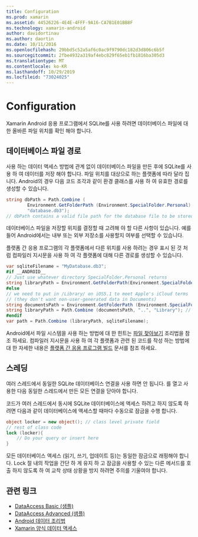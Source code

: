 ```yaml
---
title: Configuration
ms.prod: xamarin
ms.assetid: 44526226-4E4E-4FFF-9A16-CA7B1E01BB8F
ms.technology: xamarin-android
author: davidortinau
ms.author: daortin
ms.date: 10/11/2016
ms.openlocfilehash: 29bbd5c52a5af6c0ac9f9790dc182d3d806c6b5f
ms.sourcegitcommit: 2fbe4932a319af4ebc829f65eb1fb1816ba305d3
ms.translationtype: MT
ms.contentlocale: ko-KR
ms.lasthandoff: 10/29/2019
ms.locfileid: "73024025"
---
```

# <a name="configuration"></a>Configuration

Xamarin Android 응용 프로그램에서 SQLite를 사용 하려면 데이터베이스 파일에 대 한 올바른 파일 위치를 확인 해야 합니다.

## <a name="database-file-path"></a>데이터베이스 파일 경로

사용 하는 데이터 액세스 방법에 관계 없이 데이터베이스 파일을 만든 후에 SQLite를 사용 하 여 데이터를 저장 해야 합니다. 파일 위치를 대상으로 하는 플랫폼에 따라 달라 집니다. Android의 경우 다음 코드 조각과 같이 환경 클래스를 사용 하 여 유효한 경로를 생성할 수 있습니다.

```csharp
string dbPath = Path.Combine (
        Environment.GetFolderPath (Environment.SpecialFolder.Personal),
        "database.db3");
// dbPath contains a valid file path for the database file to be stored
```

데이터베이스 파일을 저장할 위치를 결정할 때 고려해 야 할 다른 사항이 있습니다. 예를 들어 Android에서는 내부 또는 외부 저장소를 사용할지 여부를 선택할 수 있습니다.

플랫폼 간 응용 프로그램의 각 플랫폼에서 다른 위치를 사용 하려는 경우 표시 된 것 처럼 컴파일러 지시문을 사용 하 여 각 플랫폼에 대해 다른 경로를 생성할 수 있습니다.

```csharp
var sqliteFilename = "MyDatabase.db3";
#if __ANDROID__
// Just use whatever directory SpecialFolder.Personal returns
string libraryPath = Environment.GetFolderPath(Environment.SpecialFolder.Personal); ;
#else
// we need to put in /Library/ on iOS5.1 to meet Apple's iCloud terms
// (they don't want non-user-generated data in Documents)
string documentsPath = Environment.GetFolderPath (Environment.SpecialFolder.Personal); // Documents folder
string libraryPath = Path.Combine (documentsPath, "..", "Library"); // Library folder instead
#endif
var path = Path.Combine (libraryPath, sqliteFilename);
```

Android에서 파일 시스템을 사용 하는 방법에 대 한 힌트는 [파일 찾아보기](https://github.com/xamarin/recipes/tree/master/Recipes/android/data/files/browse_files) 조리법을 참조 하세요. 컴파일러 지시문을 사용 하 여 각 플랫폼과 관련 된 코드를 작성 하는 방법에 대 한 자세한 내용은 [플랫폼 간 응용 프로그램 빌드](~/cross-platform/app-fundamentals/building-cross-platform-applications/index.md) 문서를 참조 하세요.

## <a name="threading"></a>스레딩

여러 스레드에서 동일한 SQLite 데이터베이스 연결을 사용 하면 안 됩니다. 를 열고 사용한 다음 동일한 스레드에서 만든 모든 연결을 닫아야 합니다.

코드가 여러 스레드에서 동시에 SQLite 데이터베이스에 액세스 하려고 하지 않도록 하려면 다음과 같이 데이터베이스에 액세스할 때마다 수동으로 잠금을 수행 합니다.

```csharp
object locker = new object(); // class level private field
// rest of class code
lock (locker){
    // Do your query or insert here
}
```

모든 데이터베이스 액세스 (읽기, 쓰기, 업데이트 등)는 동일한 잠금으로 래핑해야 합니다. Lock 절 내의 작업을 간단 하 게 유지 하 고 잠금을 사용할 수 있는 다른 메서드를 호출 하지 않도록 하 여 교착 상태 상황을 방지 하려면 주의를 기울여야 합니다.

## <a name="related-links"></a>관련 링크

- [DataAccess Basic (샘플)](https://github.com/xamarin/mobile-samples/tree/master/DataAccess/Basic)
- [DataAccess Advanced (샘플)](https://github.com/xamarin/mobile-samples/tree/master/DataAccess/Advanced)
- [Android 데이터 조리법](https://github.com/xamarin/recipes/tree/master/Recipes/android/data)
- [Xamarin 양식 데이터 액세스](~/xamarin-forms/data-cloud/data/databases.md)
